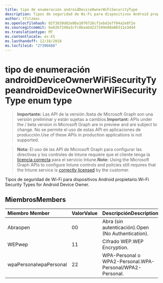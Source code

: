 ```yaml
---
title: tipo de enumeración androidDeviceOwnerWiFiSecurityType
description: Tipos de seguridad de Wi-Fi para dispositivos Android propietario.
author: tfitzmac
ms.openlocfilehash: 02f3830d82e08a10f6726cf1ebd2e7f04a2e8f2e
ms.sourcegitcommit: 6a82bf240a3cfc0baabd227349e08a08311e3d44
ms.translationtype: MT
ms.contentlocale: es-ES
ms.lasthandoff: 12/18/2018
ms.locfileid: "27306688"
---
```

# <a name="androiddeviceownerwifisecuritytype-enum-type"></a><span data-ttu-id="fbbd7-103">tipo de enumeración androidDeviceOwnerWiFiSecurityType</span><span class="sxs-lookup"><span data-stu-id="fbbd7-103">androidDeviceOwnerWiFiSecurityType enum type</span></span>

> <span data-ttu-id="fbbd7-104">**Importante:** Las API de la versión /beta de Microsoft Graph son una versión preliminar y están sujetas a cambios.</span><span class="sxs-lookup"><span data-stu-id="fbbd7-104">**Important:** APIs under the / beta version in Microsoft Graph are in preview and are subject to change.</span></span> <span data-ttu-id="fbbd7-105">No se permite el uso de estas API en aplicaciones de producción.</span><span class="sxs-lookup"><span data-stu-id="fbbd7-105">Use of these APIs in production applications is not supported.</span></span>

> <span data-ttu-id="fbbd7-106">**Nota:** El uso de las API de Microsoft Graph para configurar las directivas y los controles de Intune requiere que el cliente tenga la [licencia correcta](https://go.microsoft.com/fwlink/?linkid=839381) para el servicio Intune.</span><span class="sxs-lookup"><span data-stu-id="fbbd7-106">**Note:** Using the Microsoft Graph APIs to configure Intune controls and policies still requires that the Intune service is [correctly licensed](https://go.microsoft.com/fwlink/?linkid=839381) by the customer.</span></span>

<span data-ttu-id="fbbd7-107">Tipos de seguridad de Wi-Fi para dispositivos Android propietario.</span><span class="sxs-lookup"><span data-stu-id="fbbd7-107">Wi-Fi Security Types for Android Device Owner.</span></span>
## <a name="members"></a><span data-ttu-id="fbbd7-108">Miembros</span><span class="sxs-lookup"><span data-stu-id="fbbd7-108">Members</span></span>
|<span data-ttu-id="fbbd7-109">Miembro	</span><span class="sxs-lookup"><span data-stu-id="fbbd7-109">Member</span></span>|<span data-ttu-id="fbbd7-110">Valor</span><span class="sxs-lookup"><span data-stu-id="fbbd7-110">Value</span></span>|<span data-ttu-id="fbbd7-111">Descripción</span><span class="sxs-lookup"><span data-stu-id="fbbd7-111">Description</span></span>|
|:---|:---|:---|
|<span data-ttu-id="fbbd7-112">Abra</span><span class="sxs-lookup"><span data-stu-id="fbbd7-112">open</span></span>|<span data-ttu-id="fbbd7-113">0</span><span class="sxs-lookup"><span data-stu-id="fbbd7-113">0</span></span>|<span data-ttu-id="fbbd7-114">Abra (sin autenticación).</span><span class="sxs-lookup"><span data-stu-id="fbbd7-114">Open (No Authentication).</span></span>|
|<span data-ttu-id="fbbd7-115">WEP</span><span class="sxs-lookup"><span data-stu-id="fbbd7-115">wep</span></span>|<span data-ttu-id="fbbd7-116">1</span><span class="sxs-lookup"><span data-stu-id="fbbd7-116">1</span></span>|<span data-ttu-id="fbbd7-117">Cifrado WEP.</span><span class="sxs-lookup"><span data-stu-id="fbbd7-117">WEP Encryption.</span></span>|
|<span data-ttu-id="fbbd7-118">wpaPersonal</span><span class="sxs-lookup"><span data-stu-id="fbbd7-118">wpaPersonal</span></span>|<span data-ttu-id="fbbd7-119">2</span><span class="sxs-lookup"><span data-stu-id="fbbd7-119">2</span></span>|<span data-ttu-id="fbbd7-120">WPA-Personal o WPA2-Personal.</span><span class="sxs-lookup"><span data-stu-id="fbbd7-120">WPA-Personal/WPA2-Personal.</span></span>|





